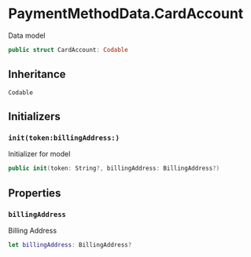 # PaymentMethodData.CardAccount

Data model

``` swift
public struct CardAccount: Codable
```

## Inheritance

`Codable`

## Initializers

### `init(token:billingAddress:)`

Initializer for model

``` swift
public init(token: String?, billingAddress: BillingAddress?)
```

## Properties

### `billingAddress`

Billing Address

``` swift
let billingAddress: BillingAddress?
```
